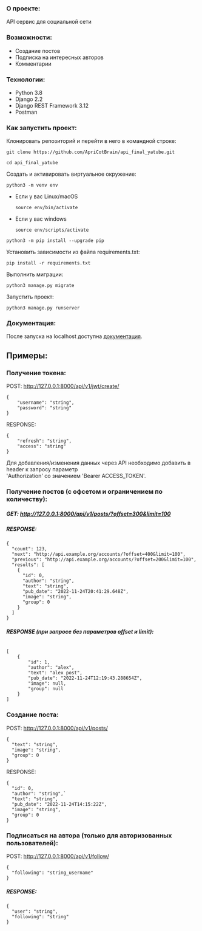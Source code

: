 ### О проекте:
API сервис для социальной сети

### Возможности:
* Создание постов
* Подписка на интересных авторов
* Комментарии

### Технологии:
* Python 3.8
* Django 2.2
* Django REST Framework 3.12
* Postman

### Как запустить проект:

Клонировать репозиторий и перейти в него в командной строке:

```
git clone https://github.com/ApriCotBrain/api_final_yatube.git
```

```
cd api_final_yatube
```

Cоздать и активировать виртуальное окружение:

```
python3 -m venv env
```

* Если у вас Linux/macOS

    ```
    source env/bin/activate
    ```

* Если у вас windows

    ```
    source env/scripts/activate
    ```

```
python3 -m pip install --upgrade pip
```

Установить зависимости из файла requirements.txt:

```
pip install -r requirements.txt
```

Выполнить миграции:

```
python3 manage.py migrate
```

Запустить проект:

```
python3 manage.py runserver
```

### Документация:
После запуска на localhost доступна [документация](http://127.0.0.1:8000/redoc/).

## Примеры:
### Получение токена:
POST: http://127.0.0.1:8000/api/v1/jwt/create/
```
{
    "username": "string",
    "password": "string"
}
```
RESPONSE:
```
{
    "refresh": "string",
    "access": "string"
}
```
Для добавления/изменения данных через API необходимо добавить в header к запросу параметр <br>
'Authorization' со значением 'Bearer ACCESS_TOKEN'.

### Получение постов (с офсетом и ограничением по количеству):
##### GET: http://127.0.0.1:8000/api/v1/posts/?offset=300&limit=100 
##### RESPONSE:
```
{
  "count": 123,
  "next": "http://api.example.org/accounts/?offset=400&limit=100",
  "previous": "http://api.example.org/accounts/?offset=200&limit=100",
  "results": [
    {
      "id": 0,
      "author": "string",
      "text": "string",
      "pub_date": "2022-11-24T20:41:29.648Z",
      "image": "string",
      "group": 0
    }
  ]
}
 ```

##### RESPONSE (при запросе без параметров offset и limit):
```

[
    {
        "id": 1,
        "author": "alex",
        "text": "alex post",
        "pub_date": "2022-11-24T12:19:43.288654Z",
        "image": null,
        "group": null
    }
]
```
### Создание поста:
POST:  http://127.0.0.1:8000/api/v1/posts/

```
{
  "text": "string",
  "image": "string", 
  "group": 0
}

```
RESPONSE:
```
{
  "id": 0,
  "author": "string",`
  "text": "string",
  "pub_date": "2022-11-24T14:15:22Z",
  "image": "string",
  "group": 0
}
```
### Подписаться на автора (только для авторизованных пользователей):

POST:  http://127.0.0.1:8000/api/v1/follow/

```
{
  "following": "string_username"
}
```

##### RESPONSE:
```
{
  "user": "string",
  "following": "string"
}
```